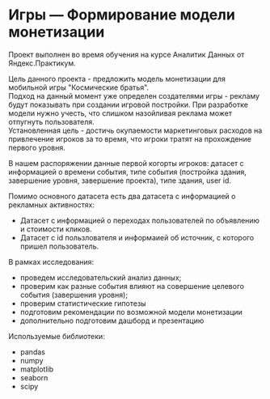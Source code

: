 # Игры — Формирование модели монетизации
Проект выполнен во время обучения на курсе Аналитик Данных от Яндекс.Практикум.  

Цель данного проекта - предложить модель монетизации для мобильной игры "Космические братья".  
Подход на данный момент уже определен создателями игры - рекламу будут показывать при создании игровой постройки. При разработке модели нужно учесть, что слишком назойливая реклама может отпугнуть пользователя.  
Установленная цель - достичь окупаемости маркетинговых расходов на привлечение игроков за то время, что игроки тратят на прохождение первого уровня.  

В нашем распоряжении данные первой когорты игроков: датасет с информацией о времени события, типе события (постройка здания, завершение уровня, завершение проекта), типе здания, user id.  

Помимо основного датасета есть два датасета с информацией о рекламных активностях:    
* Датасет с информацией о переходах пользователей по объявлению и стоимости кликов. 
* Датасет с id пользлователя и информаией об источник, с которого пришел пользователь.   

В рамках исследования:  
* проведем исследовательский анализ данных;  
* проверим как разные события влияют на совершение целевого события (завершения уровня);  
* проверим статистические гипотезы  
*  подготовим рекомендации по возможной модели монетизации  
*  дополнительно подготовим дашборд и презентацию

Используемые библиотеки:  
* pandas  
* numpy
* matplotlib
* seaborn
* scipy
